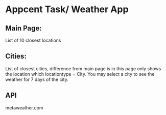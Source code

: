 # Appcent Task/ Weather App

## Main Page:

List of 10 closest locations

## Cities:

List of closest cities, difference from main page is in this page only shows the location which locationtype = City.
You may select a city to see the weather for 7 days of the city.

## API

metaweather.com
